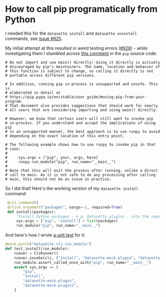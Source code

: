 # How to call pip programatically from Python

I needed this for the `datasette install` and `datasette uninstall` commands, see [issue #925](https://github.com/simonw/datasette/issues/925).

My initial attempt at this resulted in weird testing errors ([#928](https://github.com/simonw/datasette/issues/928)) - while investigating them I stumbled across [this comment](https://github.com/pypa/pip/blob/e060970d51c5946beac8447eb95585d83019582d/src/pip/_internal/cli/main.py#L23-L47) in the `pip` source code:

```
# Do not import and use main() directly! Using it directly is actively
# discouraged by pip's maintainers. The name, location and behavior of
# this function is subject to change, so calling it directly is not
# portable across different pip versions.

# In addition, running pip in-process is unsupported and unsafe. This is
# elaborated in detail at
# https://pip.pypa.io/en/stable/user_guide/#using-pip-from-your-program.
# That document also provides suggestions that should work for nearly
# all users that are considering importing and using main() directly.

# However, we know that certain users will still want to invoke pip
# in-process. If you understand and accept the implications of using pip
# in an unsupported manner, the best approach is to use runpy to avoid
# depending on the exact location of this entry point.

# The following example shows how to use runpy to invoke pip in that
# case:
#
#     sys.argv = ["pip", your, args, here]
#     runpy.run_module("pip", run_name="__main__")
#
# Note that this will exit the process after running, unlike a direct
# call to main. As it is not safe to do any processing after calling
# main, this should not be an issue in practice.
```
So I did that! Here's the working version of my `datasette install` command:
```python
 @cli.command() 
 @click.argument("packages", nargs=-1, required=True) 
 def install(packages): 
     "Install Python packages - e.g. Datasette plugins - into the same environment as Datasette" 
     sys.argv = ["pip", "install"] + list(packages) 
     run_module("pip", run_name="__main__") 
```
And here's how I wrote [a unit test](https://github.com/simonw/datasette/blob/afdeda8216d4d3027f87583ccdbef17ad85022ef/tests/test_cli.py#L114-L124) for it:
```python
@mock.patch("datasette.cli.run_module")
def test_install(run_module):
    runner = CliRunner()
    runner.invoke(cli, ["install", "datasette-mock-plugin", "datasette-mock-plugin2"])
    run_module.assert_called_once_with("pip", run_name="__main__")
    assert sys.argv == [
        "pip",
        "install",
        "datasette-mock-plugin",
        "datasette-mock-plugin2",
    ]
```
